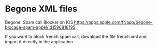 # Begone XML files

Begone: Spam call Blocker on IOS
https://apps.apple.com/fr/app/begone-blocage-spam-appel/id1596818195

If you want to block french spam call, download the file french.xml and import it directly in the application.
